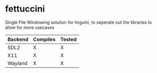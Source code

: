 # fettuccini

Single File Windowing solution for linguini, to seperate out the libraries to allow for more usecases

| Backend | Compiles | Tested |
| ------- | -------- | ------ |
| SDL2    | X        | X      |
| X11     | X        | X      |
| Wayland | X        | X      |
